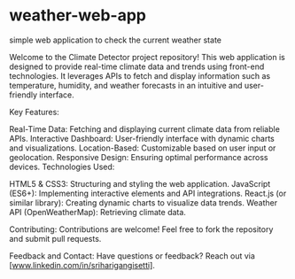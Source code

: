 # weather-web-app
simple web application to check the current weather state

Welcome to the Climate Detector project repository! This web application is designed to provide real-time climate data and trends using front-end technologies. It leverages APIs to fetch and display information such as temperature, humidity, and weather forecasts in an intuitive and user-friendly interface.

Key Features:

Real-Time Data: Fetching and displaying current climate data from reliable APIs.
Interactive Dashboard: User-friendly interface with dynamic charts and visualizations.
Location-Based: Customizable based on user input or geolocation.
Responsive Design: Ensuring optimal performance across devices.
Technologies Used:

HTML5 & CSS3: Structuring and styling the web application.
JavaScript (ES6+): Implementing interactive elements and API integrations.
React.js (or similar library): Creating dynamic charts to visualize data trends.
Weather API (OpenWeatherMap): Retrieving climate data.

Contributing:
Contributions are welcome! Feel free to fork the repository and submit pull requests.

Feedback and Contact:
Have questions or feedback? Reach out via [www.linkedin.com/in/sriharigangisetti].
